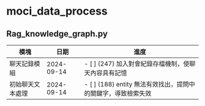 # moci_data_process

## Rag_knowledge_graph.py
| 模塊  | 日期 |      進度     |
| ------------- | ------------- | -------------|
| 聊天記錄模組  | 2024-09-14  | - [ ] \(247) 加入對會紀錄存檔機制，使聊天內容具有記憶  |
| 初始聊天文本處理  | 2024-09-14  | - [ ] \(188) entity 無法有效找出，提問中的關鍵字，導致檢索失效  |

